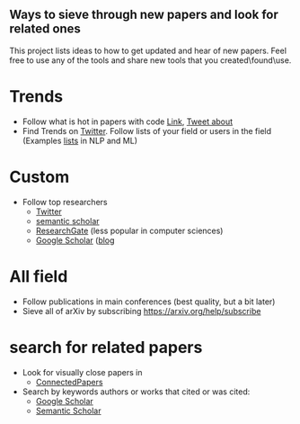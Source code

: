 ## Ways to sieve through new papers and look for related ones

This project lists ideas to how to get updated and hear of new papers. Feel free to use any of the tools and share new tools that you created\found\use.

# Trends
- Follow what is hot in papers with code [Link](https://paperswithcode.com/top-social?num_days=30),  [Tweet about](https://twitter.com/omarsar0/status/1483045014800318468?s=20)
- Find Trends on [Twitter](https://twitter.com). Follow lists of your field or users in the field (Examples [lists](https://twitter.com/LChoshen/lists/memberships) in NLP and ML)

# Custom
 - Follow top researchers
     -  [Twitter](https://twitter.com)
     -  [semantic scholar](https://www.semanticscholar.org/me/recommendations)
     -  [ResearchGate](https://www.researchgate.net/) (less popular in computer sciences)
     -  [Google Scholar](https://scholar.google.com/intl/en/scholar/citations.html) ([blog](https://scholar.googleblog.com/2017/10/follow-related-research-for-key-authors.html#:~:text=To%20follow%20related%20research%20for,you%20as%20an%20email%20alert.) 
 
# All field
 - Follow publications in main conferences (best quality, but a bit later)
 - Sieve all of arXiv by subscribing https://arxiv.org/help/subscribe 

# search for related papers
  - Look for visually close papers in
    -  [ConnectedPapers](https://www.connectedpapers.com/)
  - Search by keywords authors or works that cited or was cited:
    -  [Google Scholar](https://scholar.google.com/)
    -  [Semantic Scholar](https://www.semanticscholar.org)
